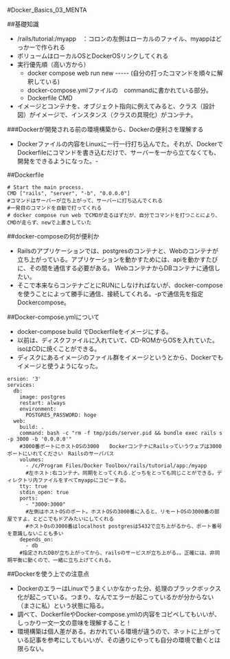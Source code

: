 #Docker_Basics_03_MENTA

##基礎知識
-  /rails/tutorial:/myapp　：コロンの左側はローカルのファイル、myappはどっかーで作られる
- ボリュームはローカルOSとDockerOSリンクしてくれる
- 実行優先順（高い方から）
  - docker compose web run new ----- (自分の打ったコマンドを順々に解釈している)
  - docker-compose.ymlファイルの　commandに書かれている部分。
  - Dockerfile CMD
- イメージとコンテナを、オブジェクト指向に例えてみると、クラス（設計図）がイメージで、インスタンス（クラスの具現化）がコンテナ。

###Dockerが開発される前の環境構築から、Dockerの便利さを理解する
- Dockerファイルの内容をLinuxに一行一行打ち込んでた。それが、DockerでDockerfileにコマンドを書き込むだけで、サーバーを一から立てなくても、開発をできるようになった。- 

##Dockerfile
```
# Start the main process.
CMD ["rails", "server", "-b", "0.0.0.0"] 
#コマンドはサーバーが立ち上がって、サーバーに打ち込んでくれる
#一発目のコマンドを自動で打ってくれる
# docker compose run web でCMDが走るはずだが、自分でコマンドを打つことにより、CMDが走らず、newで上書きしていた
```

##docker-composeの何が便利か
- Railsのアプリケーションでは、postgresのコンテナと、Webのコンテナが立ち上がっている。アプリケーションを動かすためには、apiを動かすたびに、その間を通信する必要がある。
WebコンテナからDBコンテナに通信したい。
- そこで本来ならコンテナごとにRUNにしなければないが、docker-composeを使うことによって勝手に通信、接続してくれる。-pで通信先を指定Dockercompose。

##Docker-compose.ymlについて
- docker-compose build でDockerfileをイメージにする。
- 以前は、ディスクファイルに入れていて、CD-ROMからOSを入れていた。isoはCDに焼くことができる。
- ディスクにあるイメージのファイル群をイメージというとから、Dockerでもイメージと使うようになった。
```
ersion: '3'
services:
  db:
    image: postgres
    restart: always
    environment:
      POSTGRES_PASSWORD: hoge
  web:
    build: .
    command: bash -c "rm -f tmp/pids/server.pid && bundle exec rails s -p 3000 -b '0.0.0.0'"
    #3000番ポートにホストOSの3000　　DockerコンテナにRailsっていうウェブは3000ポートにいれてください　Railsのサーバパス
    volumes:
      - /c/Program Files/Docker Toolbox/rails/tutorial/app:/myapp
      #左ホスト:右コンテナ。同期をとってくれる.どっちをとっても同じことができる。ディレクトリ内ファイルをすべてmyappにコピーする。
    tty: true
    stdin_open: true
    ports:
      - "3000:3000"
      #左側はホストOSのポート。ホストOSの3000番に入ると、リモートOSの3000番の部屋ですよ、とどこでもドアみたいにしてくれる
      #ホストOsの3000番はlocalhost postgresは5432で立ち上がるから、ポート番号を意識しないことも多い
    depends_on:
      - db
    #指定されたDBが立ち上がってから、railsのサービスが立ち上がる。。正確には、非同期平衡に動くので、一緒に立ち上げてくれる。
```
##Dockerを使う上での注意点
- DockerのエラーはLinuxでうまくいかなかった分、処理のブラックボックス化が起こっている。つまり、なんでエラーが起こっているかが分からない（まさに私）という状態に陥る。
- 調べて、DockerfileやDocker-compose.ymlの内容をコピペしてもいいが、しっかり一文一文の意味を理解すること！
- 環境構築は個人差がある。おかれている環境が違うので、ネットに上がっている記事を参考にしてもいいが、その通りにやっても自分の環境で動くとは限らない。



